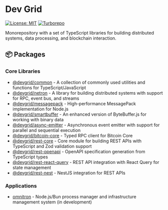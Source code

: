 # Dev Grid

[![License: MIT](https://img.shields.io/badge/License-MIT-yellow.svg)](https://opensource.org/licenses/MIT)
[![Turborepo](https://img.shields.io/badge/maintained%20with-turborepo-cc00ff.svg)](https://turbo.build/)

Monorepository with a set of TypeScript libraries for building distributed systems, data processing, and blockchain interaction.

## 📦 Packages

### Core Libraries

- [@devgrid/common](packages/common) - A collection of commonly used utilities and functions for TypeScript/JavaScript
- [@devgrid/netron](packages/netron) - A library for building distributed systems with support for RPC, event bus, and streams
- [@devgrid/messagepack](packages/messagepack) - High-performance MessagePack implementation for Node.js
- [@devgrid/smartbuffer](packages/smartbuffer) - An enhanced version of ByteBuffer.js for working with binary data
- [@devgrid/async-emitter](packages/async-emitter) - Asynchronous event emitter with support for parallel and sequential execution
- [@devgrid/bitcoin-core](packages/bitcoin-core) - Typed RPC client for Bitcoin Core
- [@devgrid/rest-core](packages/rest-core) - Core module for building REST APIs with TypeScript and Zod validation support
- [@devgrid/rest-openapi](packages/rest-openapi) - OpenAPI specification generation from TypeScript types
- [@devgrid/rest-react-query](packages/rest-react-query) - REST API integration with React Query for state management
- [@devgrid/rest-nest](packages/rest-nest) - NestJS integration for REST APIs

### Applications

- [omnitron](apps/omnitron) - Node.js/Bun process manager and infrastructure management system (in development)